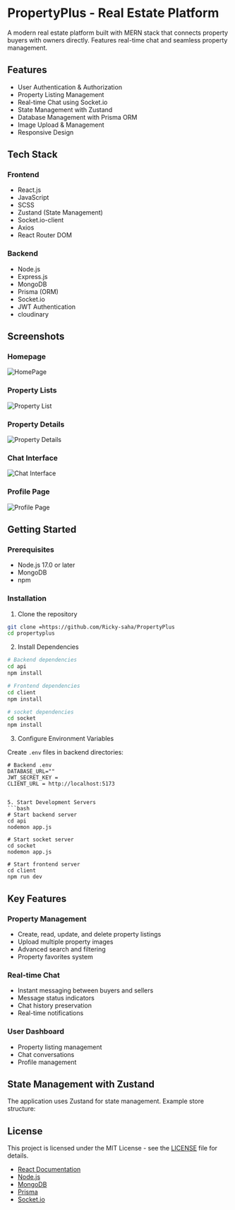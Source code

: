 # PropertyPlus - Real Estate Platform

A modern real estate platform built with MERN stack that connects property buyers with owners directly. Features real-time chat and seamless property management.

## Features

- User Authentication & Authorization
- Property Listing Management
- Real-time Chat using Socket.io
- State Management with Zustand
- Database Management with Prisma ORM
- Image Upload & Management
- Responsive Design

## Tech Stack

### Frontend
- React.js
- JavaScript
- SCSS
- Zustand (State Management)
- Socket.io-client
- Axios
- React Router DOM

### Backend
- Node.js
- Express.js
- MongoDB
- Prisma (ORM)
- Socket.io
- JWT Authentication
- cloudinary 

## Screenshots

### Homepage
![HomePage](https://github.com/user-attachments/assets/817221c0-0b9f-4e70-a13a-ef6207972d48)

### Property Lists
![Property List](https://github.com/user-attachments/assets/51e40672-6435-4da4-81df-a3db959b8c59)

### Property Details
![Property Details](https://github.com/user-attachments/assets/7a47ec34-1c43-4d85-b2d9-f719cf243227)


### Chat Interface
![Chat Interface](https://github.com/user-attachments/assets/485c83f6-38e0-434b-94e1-23f9c644005b)


### Profile Page
![Profile Page](https://github.com/user-attachments/assets/6f88a470-fd57-49ee-9b2b-6c5419d892ef)



## Getting Started

### Prerequisites

- Node.js 17.0 or later
- MongoDB
- npm

### Installation

1. Clone the repository
```bash
git clone =https://github.com/Ricky-saha/PropertyPlus
cd propertyplus
```

2. Install Dependencies
```bash
# Backend dependencies
cd api
npm install

# Frontend dependencies
cd client
npm install

# socket dependencies
cd socket
npm install
```

3. Configure Environment Variables

Create `.env` files in backend directories:

```env
# Backend .env
DATABASE_URL=""
JWT_SECRET_KEY = 
CLIENT_URL = http://localhost:5173


5. Start Development Servers
```bash
# Start backend server
cd api
nodemon app.js

# Start socket server
cd socket
nodemon app.js

# Start frontend server
cd client
npm run dev
```



## Key Features

### Property Management
- Create, read, update, and delete property listings
- Upload multiple property images
- Advanced search and filtering
- Property favorites system

### Real-time Chat
- Instant messaging between buyers and sellers
- Message status indicators
- Chat history preservation
- Real-time notifications

### User Dashboard
- Property listing management
- Chat conversations
- Profile management


## State Management with Zustand

The application uses Zustand for state management. Example store structure:


## License

This project is licensed under the MIT License - see the [LICENSE](LICENSE) file for details.


- [React Documentation](https://reactjs.org/)
- [Node.js](https://nodejs.org/)
- [MongoDB](https://www.mongodb.com/)
- [Prisma](https://www.prisma.io/)
- [Socket.io](https://socket.io/)
